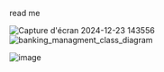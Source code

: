 read me


![Capture d'écran 2024-12-23 143556](https://github.com/user-attachments/assets/6df75b4e-880e-4fdc-8ce4-12bde936bdc5)
![banking_managment_class_diagram](https://github.com/user-attachments/assets/3c5816d5-206c-4b54-95d6-e50a213837cd)

![image](https://github.com/user-attachments/assets/16613ce9-abf1-43fd-a59b-0ab14264152f)
